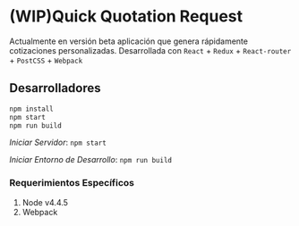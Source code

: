 # (WIP)Quick Quotation Request
Actualmente en versión beta aplicación que genera rápidamente cotizaciones personalizadas. Desarrollada con `React` + `Redux` + `React-router` + `PostCSS` + `Webpack`

## Desarrolladores

```bash
npm install
npm start
npm run build
```

*Iniciar Servidor*: `npm start`

*Iniciar Entorno de Desarrollo*: `npm run build`

### Requerimientos Específicos
  1. Node v4.4.5
  1. Webpack
